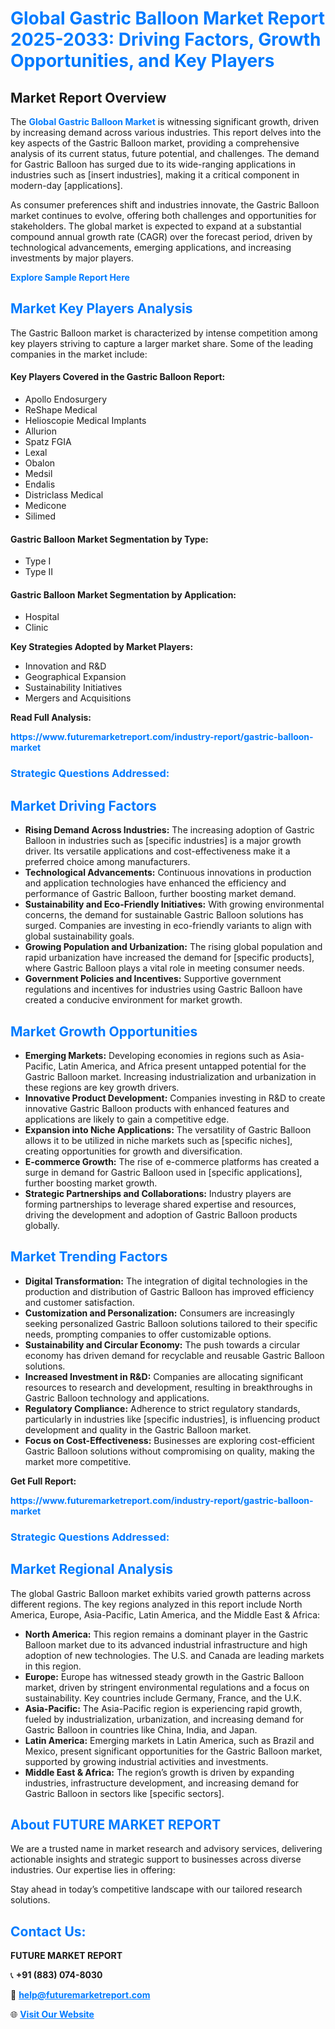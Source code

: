 <h1 style="color: #007BFF;">Global Gastric Balloon Market Report 2025-2033: Driving Factors, Growth Opportunities, and Key Players</h1>

<section id="overview">
<h2>Market Report Overview</h2>
<p>The <a href="https://www.futuremarketreport.com/industry-report/gastric-balloon-market" style="color: #007BFF; text-decoration: none;"><strong>Global Gastric Balloon Market</strong></a> is witnessing significant growth, driven by increasing demand across various industries. This report delves into the key aspects of the Gastric Balloon market, providing a comprehensive analysis of its current status, future potential, and challenges. The demand for Gastric Balloon has surged due to its wide-ranging applications in industries such as [insert industries], making it a critical component in modern-day [applications].</p>
<p>As consumer preferences shift and industries innovate, the Gastric Balloon market continues to evolve, offering both challenges and opportunities for stakeholders. The global market is expected to expand at a substantial compound annual growth rate (CAGR) over the forecast period, driven by technological advancements, emerging applications, and increasing investments by major players.</p>
</section>

<section id="overview">
<p><a href="https://www.futuremarketreport.com/request-sample/reportId=85905" style="color: #007BFF; text-decoration: none;"><strong>Explore Sample Report Here</strong></a></p>
</section>

<section id="key-players">
<h2 style="color: #007BFF;">Market Key Players Analysis</h2>
<p>The Gastric Balloon market is characterized by intense competition among key players striving to capture a larger market share. Some of the leading companies in the market include:</p>
<h4>Key Players Covered in the Gastric Balloon Report:</h4>
<ul><li>Apollo Endosurgery</li><li>ReShape Medical</li><li>Helioscopie Medical Implants</li><li>Allurion</li><li>Spatz FGIA</li><li>Lexal</li><li>Obalon</li><li>Medsil</li><li>Endalis</li><li>Districlass Medical</li><li>Medicone</li><li>Silimed</li></ul>
<h4>Gastric Balloon Market Segmentation by Type:</h4>
<ul><li>Type I</li><li>Type II</li></ul>

<h4>Gastric Balloon Market Segmentation by Application:</h4>
<ul><li>Hospital</li><li>Clinic</li></ul>
<p><strong>Key Strategies Adopted by Market Players:</strong></p>
<ul>
<li>Innovation and R&D</li>
<li>Geographical Expansion</li>
<li>Sustainability Initiatives</li>
<li>Mergers and Acquisitions</li>
</ul>
</section>

<section>
<p><strong>Read Full Analysis: </strong></p><a href="https://www.futuremarketreport.com/industry-report/gastric-balloon-market" style="color: #007BFF; text-decoration: none;"><strong>https://www.futuremarketreport.com/industry-report/gastric-balloon-market</strong></a>
<h3 style="color: #007BFF;">Strategic Questions Addressed:</h3>
</section>

<section id="driving-factors">
<h2 style="color: #007BFF;">Market Driving Factors</h2>
<ul>
<li><strong>Rising Demand Across Industries:</strong> The increasing adoption of Gastric Balloon in industries such as [specific industries] is a major growth driver. Its versatile applications and cost-effectiveness make it a preferred choice among manufacturers.</li>
<li><strong>Technological Advancements:</strong> Continuous innovations in production and application technologies have enhanced the efficiency and performance of Gastric Balloon, further boosting market demand.</li>
<li><strong>Sustainability and Eco-Friendly Initiatives:</strong> With growing environmental concerns, the demand for sustainable Gastric Balloon solutions has surged. Companies are investing in eco-friendly variants to align with global sustainability goals.</li>
<li><strong>Growing Population and Urbanization:</strong> The rising global population and rapid urbanization have increased the demand for [specific products], where Gastric Balloon plays a vital role in meeting consumer needs.</li>
<li><strong>Government Policies and Incentives:</strong> Supportive government regulations and incentives for industries using Gastric Balloon have created a conducive environment for market growth.</li>
</ul>
</section>

<section id="growth-opportunities">
<h2 style="color: #007BFF;">Market Growth Opportunities</h2>
<ul>
<li><strong>Emerging Markets:</strong> Developing economies in regions such as Asia-Pacific, Latin America, and Africa present untapped potential for the Gastric Balloon market. Increasing industrialization and urbanization in these regions are key growth drivers.</li>
<li><strong>Innovative Product Development:</strong> Companies investing in R&D to create innovative Gastric Balloon products with enhanced features and applications are likely to gain a competitive edge.</li>
<li><strong>Expansion into Niche Applications:</strong> The versatility of Gastric Balloon allows it to be utilized in niche markets such as [specific niches], creating opportunities for growth and diversification.</li>
<li><strong>E-commerce Growth:</strong> The rise of e-commerce platforms has created a surge in demand for Gastric Balloon used in [specific applications], further boosting market growth.</li>
<li><strong>Strategic Partnerships and Collaborations:</strong> Industry players are forming partnerships to leverage shared expertise and resources, driving the development and adoption of Gastric Balloon products globally.</li>
</ul>
</section>

<section id="trending-factors">
<h2 style="color: #007BFF;">Market Trending Factors</h2>
<ul>
<li><strong>Digital Transformation:</strong> The integration of digital technologies in the production and distribution of Gastric Balloon has improved efficiency and customer satisfaction.</li>
<li><strong>Customization and Personalization:</strong> Consumers are increasingly seeking personalized Gastric Balloon solutions tailored to their specific needs, prompting companies to offer customizable options.</li>
<li><strong>Sustainability and Circular Economy:</strong> The push towards a circular economy has driven demand for recyclable and reusable Gastric Balloon solutions.</li>
<li><strong>Increased Investment in R&D:</strong> Companies are allocating significant resources to research and development, resulting in breakthroughs in Gastric Balloon technology and applications.</li>
<li><strong>Regulatory Compliance:</strong> Adherence to strict regulatory standards, particularly in industries like [specific industries], is influencing product development and quality in the Gastric Balloon market.</li>
<li><strong>Focus on Cost-Effectiveness:</strong> Businesses are exploring cost-efficient Gastric Balloon solutions without compromising on quality, making the market more competitive.</li>
</ul>
</section>

<section>
<p><strong>Get Full Report: </strong></p><a href="https://www.futuremarketreport.com/industry-report/gastric-balloon-market" style="color: #007BFF; text-decoration: none;"><strong>https://www.futuremarketreport.com/industry-report/gastric-balloon-market</strong></a>
<h3 style="color: #007BFF;">Strategic Questions Addressed:</h3>
</section>


<section id="regional-analysis">
<h2 style="color: #007BFF;">Market Regional Analysis</h2>
<p>The global Gastric Balloon market exhibits varied growth patterns across different regions. The key regions analyzed in this report include North America, Europe, Asia-Pacific, Latin America, and the Middle East & Africa:</p>
<ul>
<li><strong>North America:</strong> This region remains a dominant player in the Gastric Balloon market due to its advanced industrial infrastructure and high adoption of new technologies. The U.S. and Canada are leading markets in this region.</li>
<li><strong>Europe:</strong> Europe has witnessed steady growth in the Gastric Balloon market, driven by stringent environmental regulations and a focus on sustainability. Key countries include Germany, France, and the U.K.</li>
<li><strong>Asia-Pacific:</strong> The Asia-Pacific region is experiencing rapid growth, fueled by industrialization, urbanization, and increasing demand for Gastric Balloon in countries like China, India, and Japan.</li>
<li><strong>Latin America:</strong> Emerging markets in Latin America, such as Brazil and Mexico, present significant opportunities for the Gastric Balloon market, supported by growing industrial activities and investments.</li>
<li><strong>Middle East & Africa:</strong> The region’s growth is driven by expanding industries, infrastructure development, and increasing demand for Gastric Balloon in sectors like [specific sectors].</li>
</ul>
</section>

<footer>
<h2 style="color: #007BFF;">About FUTURE MARKET REPORT</h2>
<p>We are a trusted name in market research and advisory services, delivering actionable insights and strategic support to businesses across diverse industries. Our expertise lies in offering:</p>

<p>Stay ahead in today’s competitive landscape with our tailored research solutions.</p>

<h2 style="color: #007BFF;">Contact Us:</h2>
<p><strong>FUTURE MARKET REPORT</strong></p>
<p>📞 <strong>+91 (883) 074-8030</strong></p>
<p>📧 <strong><a href="mailto:help@futuremarketreport.com" style="color: #007BFF;">help@futuremarketreport.com</a></strong></p>
<p>🌐 <strong><a href="https://www.futuremarketreport.com/" style="color: #007BFF;">Visit Our Website</a></strong></p>
</footer>